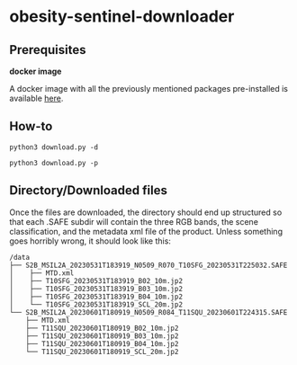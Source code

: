 # obesity-sentinel-downloader

## Prerequisites



**docker image**

A docker image with all the previously mentioned packages pre-installed is available [here](https://docker.io).

## How-to

```
python3 download.py -d
```

```
python3 download.py -p
```

## Directory/Downloaded files

Once the files are downloaded, the directory should end up structured so that each .SAFE subdir will contain the three RGB bands, the scene classification, and the metadata xml file of the product. Unless something goes horribly wrong, it should look like this:

```
/data
├── S2B_MSIL2A_20230531T183919_N0509_R070_T10SFG_20230531T225032.SAFE
│	 ├── MTD.xml
│	 ├── T10SFG_20230531T183919_B02_10m.jp2
│	 ├── T10SFG_20230531T183919_B03_10m.jp2
│	 ├── T10SFG_20230531T183919_B04_10m.jp2
│	 └── T10SFG_20230531T183919_SCL_20m.jp2
└── S2B_MSIL2A_20230601T180919_N0509_R084_T11SQU_20230601T224315.SAFE
	├── MTD.xml
	├── T11SQU_20230601T180919_B02_10m.jp2
	├── T11SQU_20230601T180919_B03_10m.jp2
	├── T11SQU_20230601T180919_B04_10m.jp2
	└── T11SQU_20230601T180919_SCL_20m.jp2
```